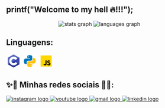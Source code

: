 ## printf("Welcome to my hell 🔥!!!");
<div align="center">
  <img src="https://github-readme-stats.vercel.app/api?username=Matheus-Learte&hide_title=false&hide_rank=false&show_icons=true&include_all_commits=true&count_private=true&disable_animations=false&theme=calm&locale=en&hide_border=false&order=1" height="150" alt="stats graph"  />
  <img src="https://github-readme-stats.vercel.app/api/top-langs?username=Matheus-Learte&locale=en&hide_title=false&layout=compact&card_width=320&langs_count=5&theme=calm&hide_border=false&order=2" height="150" alt="languages graph"  />
</div>

## Linguagens:
<div align="left">
  <img height="40" src="icons8-programação-c.svg" />
  <img height="40" src="icons8-python.svg" />
  <img height="40" src="icons8-javascript.svg" />
</div>


## ✨📱 Minhas redes sociais 📱✨:

<div align="left">
  <a href="https://www.instagram.com/matheus_learte" target="_blank">
    <img src="https://raw.githubusercontent.com/maurodesouza/profile-readme-generator/master/src/assets/icons/social/instagram/default.svg" width="52" height="40" alt="instagram logo"  />
  </a>
  <a href="https://www.youtube.com/@maththebest5709" target="_blank">
    <img src="https://raw.githubusercontent.com/maurodesouza/profile-readme-generator/master/src/assets/icons/social/youtube/default.svg" width="52" height="40" alt="youtube logo"  />
  </a>
  <a href="matheuslearth@gmail.com" target="_blank">
    <img src="https://raw.githubusercontent.com/maurodesouza/profile-readme-generator/master/src/assets/icons/social/gmail/default.svg" width="52" height="40" alt="gmail logo"  />
  </a>
  <a href="https://www.linkedin.com/in/matheus-learte-9615a929b/" target="_blank">
    <img src="https://raw.githubusercontent.com/maurodesouza/profile-readme-generator/master/src/assets/icons/social/linkedin/default.svg" width="52" height="40" alt="linkedin logo"  />
  </a>
</div>
